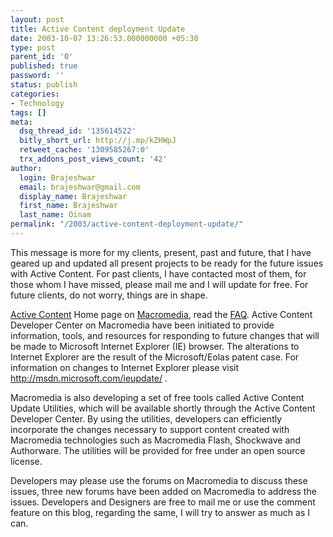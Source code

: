 ```yaml
---
layout: post
title: Active Content deployment Update
date: 2003-10-07 13:26:53.000000000 +05:30
type: post
parent_id: '0'
published: true
password: ''
status: publish
categories:
- Technology
tags: []
meta:
  dsq_thread_id: '135614522'
  bitly_short_url: http://j.mp/kZHWpJ
  retweet_cache: '1309585267:0'
  trx_addons_post_views_count: '42'
author:
  login: Brajeshwar
  email: brajeshwar@gmail.com
  display_name: Brajeshwar
  first_name: Brajeshwar
  last_name: Oinam
permalink: "/2003/active-content-deployment-update/"
---
```

<p>This message is more for my clients, present, past and future, that I have geared up and updated all present projects to be ready for the future issues with Active Content. For past clients, I have contacted most of them, for those whom I have missed, please mail me and I will update for free. For future clients, do not worry, things are in shape.</p>
<p><a href="http://www.macromedia.com/devnet/activecontent/">Active Content</a> Home page on <a href="http://www.macromedia.com/">Macromedia</a>, read the <a href="http://www.macromedia.com/devnet/activecontent/faq.html">FAQ</a>. Active Content Developer Center on Macromedia have been initiated to provide information, tools, and resources for responding to future changes that will be made to Microsoft Internet Explorer (IE) browser. The alterations to Internet Explorer are the result of the Microsoft/Eolas patent case. For information on changes to Internet Explorer please visit <a href="http://msdn.microsoft.com/ieupdate/">http://msdn.microsoft.com/ieupdate/</a> .</p>
<p>Macromedia is also developing a set of free tools called Active Content Update Utilities, which will be available shortly through the Active Content Developer Center. By using the utilities, developers can efficiently incorporate the changes necessary to support content created with Macromedia technologies such as Macromedia Flash, Shockwave and Authorware. The utilities will be provided for free under an open source license.</p>
<p>Developers may please use the forums on Macromedia to discuss these issues, three new forums have been added on Macromedia to address the issues. Developers and Designers are free to mail me or use the comment feature on this blog, regarding the same, I will try to answer as much as I can.</p>
